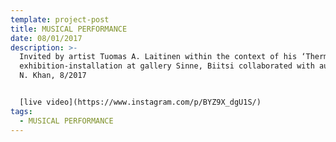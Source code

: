 ```yaml
---
template: project-post
title: MUSICAL PERFORMANCE
date: 08/01/2017
description: >-
  Invited by artist Tuomas A. Laitinen within the context of his ‘Thermoscene’
  exhibition-installation at gallery Sinne, Biitsi collaborated with author Nora
  N. Khan, 8/2017


  [live video](https://www.instagram.com/p/BYZ9X_dgU1S/)
tags:
  - MUSICAL PERFORMANCE
---
```

